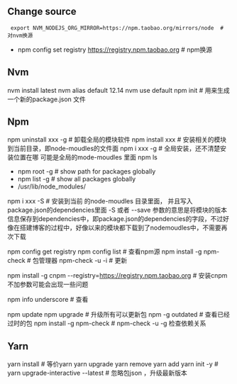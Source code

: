 ## Change source
` export NVM_NODEJS_ORG_MIRROR=https://npm.taobao.org/mirrors/node  # 对nvm换源`
- npm config set registry https://registry.npm.taobao.org                 # npm换源

## Nvm
nvm install latest
nvm alias default 12.14
nvm use default
npm init # 用来生成一个新的package.json 文件

## Npm
npm  uninstall xxx -g # 卸载全局的模块软件
npm install xxx     # 安装相关的模块到当前目录，即node-moudles的文件面
npm i  xxx -g    # 全局安装，还不清楚安装位置在哪 可能是全局的mode-moudles 里面
npm ls

- npm root -g  # show path for packages globally
- npm list -g  # show all packages globally
- /usr/lib/node_modules/

npm i xxx -S   #  安装到当前 的node-moudles 目录里面， 并且写入package.json的dependencies里面
-S 或者 --save 参数的意思是将模块的版本信息保存到dependencies中，即package.json的dependencies的字段，不过好像在搭建博客的过程中，好像以来的模块都下载到了nodemoudles中，不需要再次下载

npm config get registry
npm config list      # 查看npm源
npm install -g npm-check   #  包管理器
npm-check -u -i # 更新

npm install -g cnpm --registry=https://registry.npm.taobao.org           # 安装cnpm 不加参数可能会出现一些问题

npm info underscore     # 查看

npm update
npm upgrade   # 升级所有可以更新包
npm -g outdated   # 查看已经过时的包
npm install -g npm-check  # npm-check -u -g  检查依赖关系

## Yarn
yarn install #  等价yarn
yarn upgrade
yarn remove
yarn add
yarn init -y #
yarn upgrade-interactive --latest    # 忽略包json ，升级最新版本

